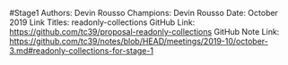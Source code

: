 #Stage1
Authors: Devin Rousso
Champions: Devin Rousso
Date: October 2019
Link Titles: readonly-collections
GitHub Link: https://github.com/tc39/proposal-readonly-collections
GitHub Note Link: https://github.com/tc39/notes/blob/HEAD/meetings/2019-10/october-3.md#readonly-collections-for-stage-1
